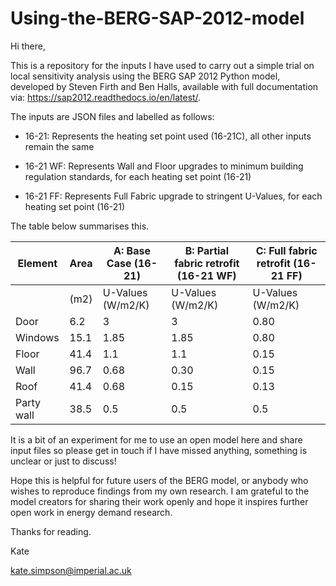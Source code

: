 # Using-the-BERG-SAP-2012-model
Hi there,

This is a repository for the inputs I have used to carry out a simple trial on local sensitivity analysis using the BERG SAP 2012 Python model, developed by Steven Firth and Ben Halls, available with full documentation via: https://sap2012.readthedocs.io/en/latest/.

The inputs are JSON files and labelled as follows:
* 16-21: Represents the heating set point used (16-21C), all other inputs remain the same

* 16-21 WF: Represents Wall and Floor upgrades to minimum building regulation standards, for each heating set point (16-21)

* 16-21 FF: Represents Full Fabric upgrade to stringent U-Values, for each heating set point (16-21)

The table below summarises this.

|Element      |Area      |A: Base Case (16-21)   |B: Partial fabric retrofit (16-21 WF)|C: Full fabric retrofit (16-21 FF)  |
|-----        |----           |----              |-----              |-----             |
|             |(m2)           |U-Values (W/m2/K) |U-Values (W/m2/K)  |U-Values (W/m2/K) |                      
|Door	        |6.2	          |3                 |3                  |	0.80            |
|Windows	    |15.1	          |1.85              |1.85               |	0.80            |
|Floor	      |41.4           |1.1	             |1.1                |	0.15            |
|Wall	        |96.7           |0.68              |0.30               |	0.15            |
|Roof	        |41.4           |0.68              |0.15               |	0.13            |
|Party wall   |38.5           |0.5               |0.5                |	0.5             |

It is a bit of an experiment for me to use an open model here and share input files so please get in touch if I have missed anything, something is unclear or just to discuss!

Hope this is helpful for future users of the BERG model, or anybody who wishes to reproduce findings from my own research. I am grateful to the model creators for sharing their work openly and hope it inspires further open work in energy demand research.

Thanks for reading.

Kate

kate.simpson@imperial.ac.uk
